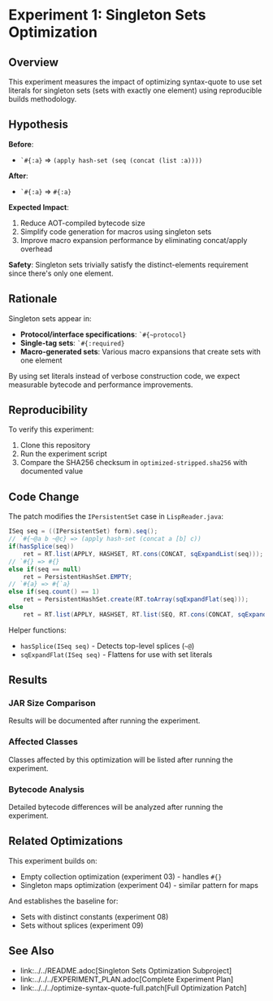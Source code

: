 # Experiment 1: Singleton Sets Optimization

## Overview

This experiment measures the impact of optimizing syntax-quote to use set literals for singleton sets (sets with exactly one element) using reproducible builds methodology.

## Hypothesis

**Before**: 
- `` `#{:a} `` => `(apply hash-set (seq (concat (list :a))))`

**After**: 
- `` `#{:a} `` => `#{:a}`

**Expected Impact**: 
1. Reduce AOT-compiled bytecode size
2. Simplify code generation for macros using singleton sets
3. Improve macro expansion performance by eliminating concat/apply overhead

**Safety**: Singleton sets trivially satisfy the distinct-elements requirement since there's only one element.

## Rationale

Singleton sets appear in:
- **Protocol/interface specifications**: `` `#{~protocol} ``
- **Single-tag sets**: `` `#{:required} ``
- **Macro-generated sets**: Various macro expansions that create sets with one element

By using set literals instead of verbose construction code, we expect measurable bytecode and performance improvements.

## Reproducibility

To verify this experiment:
1. Clone this repository
2. Run the experiment script
3. Compare the SHA256 checksum in `optimized-stripped.sha256` with documented value

## Code Change

The patch modifies the `IPersistentSet` case in `LispReader.java`:

```java
ISeq seq = ((IPersistentSet) form).seq();
// `#{~@a b ~@c} => (apply hash-set (concat a [b] c))
if(hasSplice(seq))
    ret = RT.list(APPLY, HASHSET, RT.cons(CONCAT, sqExpandList(seq)));
// `#{} => #{}
else if(seq == null)
    ret = PersistentHashSet.EMPTY;
// `#{a} => #{`a}
else if(seq.count() == 1)
    ret = PersistentHashSet.create(RT.toArray(sqExpandFlat(seq)));
else
    ret = RT.list(APPLY, HASHSET, RT.list(SEQ, RT.cons(CONCAT, sqExpandList(seq))));
```

Helper functions:
- `hasSplice(ISeq seq)` - Detects top-level splices (`~@`)
- `sqExpandFlat(ISeq seq)` - Flattens for use with set literals

## Results

### JAR Size Comparison

Results will be documented after running the experiment.

### Affected Classes

Classes affected by this optimization will be listed after running the experiment.

### Bytecode Analysis

Detailed bytecode differences will be analyzed after running the experiment.

## Related Optimizations

This experiment builds on:
- Empty collection optimization (experiment 03) - handles `#{}`
- Singleton maps optimization (experiment 04) - similar pattern for maps

And establishes the baseline for:
- Sets with distinct constants (experiment 08)
- Sets without splices (experiment 09)

## See Also

- link:../../README.adoc[Singleton Sets Optimization Subproject]
- link:../../../EXPERIMENT_PLAN.adoc[Complete Experiment Plan]
- link:../../../optimize-syntax-quote-full.patch[Full Optimization Patch]
